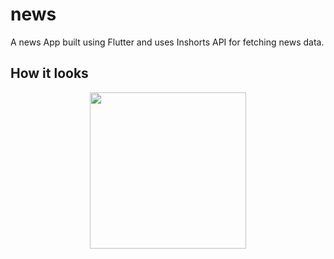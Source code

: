 # news

A news App built using Flutter and uses Inshorts API for fetching news data.

## How it looks
<p align = "center">
<img width = 250 src = "./design/newscapture.gif">
</p>